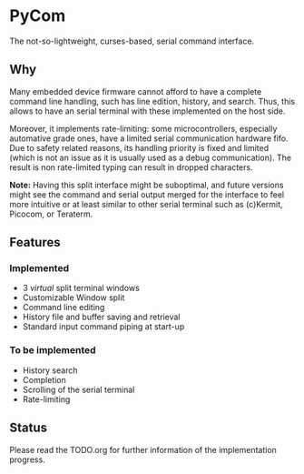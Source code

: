 # PyCom
The not-so-lightweight, curses-based, serial command interface.

## Why
Many embedded device firmware cannot afford to have a complete command line handling, such has line edition, history, and search. Thus, this allows to have an serial terminal with these implemented on the host side.

Moreover, it implements rate-limiting: some microcontrollers, especially automative grade ones, have a limited serial communication hardware fifo. Due to safety related reasons, its handling priority is fixed and limited (which is not an issue as it is usually used as a debug communication). The result is non rate-limited typing can result in dropped characters.

**Note:** Having this split interface might be suboptimal, and future versions might see the command and serial output merged for the interface to feel more intuitive or at least similar to other serial terminal such as (c)Kermit, Picocom, or Teraterm.

## Features
### Implemented
* 3 *virtual* split terminal windows
* Customizable Window split
* Command line editing
* History file and buffer saving and retrieval
* Standard input command piping at start-up

### To be implemented
* History search
* Completion
* Scrolling of the serial terminal
* Rate-limiting

## Status
Please read the TODO.org for further information of the implementation progress.
